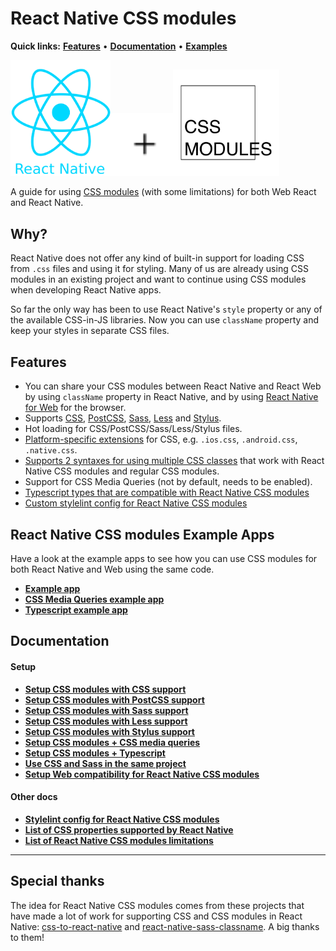 # React Native CSS modules

**Quick links:** **[Features](#features)** • **[Documentation](https://github.com/kristerkari/react-native-css-modules#documentation)** • **[Examples](#react-native-css-modules-example-apps)**

<a href="https://facebook.github.io/react-native/"><img src="images/react-native-logo.png" width="160"></a><img src="images/plus.svg" width="100"><a href="https://github.com/css-modules/css-modules"><img src="images/css-modules-logo.svg" width="170"></a>

A guide for using [CSS modules](https://github.com/css-modules/css-modules) (with some limitations) for both Web React and React Native.

## Why?

React Native does not offer any kind of built-in support for loading CSS from `.css` files and using it for styling. Many of us are already using CSS modules in an existing project and want to continue using CSS modules when developing React Native apps.

So far the only way has been to use React Native's `style` property or any of the available CSS-in-JS libraries. Now you can use `className` property and keep your styles in separate CSS files.

## Features

* You can share your CSS modules between React Native and React Web by using `className` property in React Native, and by using [React Native for Web](https://github.com/necolas/react-native-web) for the browser.
* Supports [CSS](https://github.com/kristerkari/react-native-css-transformer), [PostCSS](https://github.com/kristerkari/react-native-postcss-transformer), [Sass](https://github.com/kristerkari/react-native-sass-transformer), [Less](https://github.com/kristerkari/react-native-less-transformer) and [Stylus](https://github.com/kristerkari/react-native-stylus-transformer).
* Hot loading for CSS/PostCSS/Sass/Less/Stylus files.
* [Platform-specific extensions](https://facebook.github.io/react-native/docs/platform-specific-code.html#platform-specific-extensions) for CSS, e.g. `.ios.css`, `.android.css`, `.native.css`.
* [Supports 2 syntaxes for using multiple CSS classes](https://github.com/kristerkari/babel-plugin-react-native-classname-to-style#multiple-classes) that work with React Native CSS modules and regular CSS modules.
* Support for CSS Media Queries (not by default, needs to be enabled).
* [Typescript types that are compatible with React Native CSS modules](https://github.com/kristerkari/react-native-types-for-css-modules)
* [Custom stylelint config for React Native CSS modules](https://github.com/kristerkari/stylelint-config-react-native-css-modules)

## React Native CSS modules Example Apps

Have a look at the example apps to see how you can use CSS modules for both React Native and Web using the same code.

* **[Example app](https://github.com/kristerkari/react-native-css-modules-example)**
* **[CSS Media Queries example app](https://github.com/kristerkari/react-native-css-modules-with-media-queries-example)**
* **[Typescript example app](https://github.com/kristerkari/react-native-css-modules-with-typescript-example)**

## Documentation

#### Setup

* **[Setup CSS modules with CSS support](docs/setup-css.md)**
* **[Setup CSS modules with PostCSS support](docs/setup-postcss.md)**
* **[Setup CSS modules with Sass support](docs/setup-sass.md)**
* **[Setup CSS modules with Less support](docs/setup-less.md)**
* **[Setup CSS modules with Stylus support](docs/setup-stylus.md)**
* **[Setup CSS modules + CSS media queries](docs/setup-media-queries.md)**
* **[Setup CSS modules + Typescript](docs/setup-typescript.md)**
* **[Use CSS and Sass in the same project](docs/multiple-transformers.md)**
* **[Setup Web compatibility for React Native CSS modules](docs/web-compatibility.md)**

#### Other docs

* **[Stylelint config for React Native CSS modules](https://github.com/kristerkari/stylelint-config-react-native-css-modules)**
* **[List of CSS properties supported by React Native](https://github.com/vhpoet/react-native-styling-cheat-sheet)**
* **[List of React Native CSS modules limitations](docs/limitations.md)**

---

## Special thanks

The idea for React Native CSS modules comes from these projects that have made a lot of work for supporting CSS and CSS modules in React Native: [css-to-react-native](https://github.com/styled-components/css-to-react-native) and [react-native-sass-classname](https://github.com/daniloster/react-native-sass-classname). A big thanks to them!
